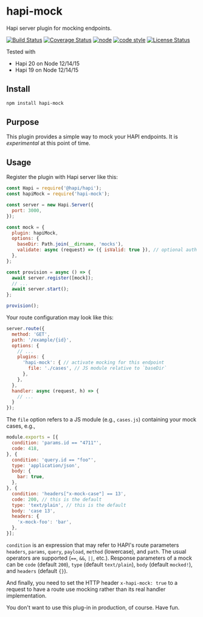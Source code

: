 # hapi-mock

Hapi server plugin for mocking endpoints.

[![Build Status](https://travis-ci.org/frankthelen/hapi-mock.svg?branch=master)](https://travis-ci.org/frankthelen/hapi-mock)
[![Coverage Status](https://coveralls.io/repos/github/frankthelen/hapi-mock/badge.svg?branch=master)](https://coveralls.io/github/frankthelen/hapi-mock?branch=master)
[![node](https://img.shields.io/node/v/hapi-mock.svg)]()
[![code style](https://img.shields.io/badge/code_style-airbnb-brightgreen.svg)](https://github.com/airbnb/javascript)
[![License Status](http://img.shields.io/npm/l/hapi-mock.svg)]()

Tested with

* Hapi 20 on Node 12/14/15
* Hapi 19 on Node 12/14/15

## Install

```bash
npm install hapi-mock
```

## Purpose

This plugin provides a simple way to mock your HAPI endpoints.
It is *experimental* at this point of time.

## Usage

Register the plugin with Hapi server like this:
```js
const Hapi = require('@hapi/hapi');
const hapiMock = require('hapi-mock');

const server = new Hapi.Server({
  port: 3000,
});

const mock = {
  plugin: hapiMock,
  options: {
    baseDir: Path.join(__dirname, 'mocks'),
    validate: async (request) => ({ isValid: true }), // optional auth for mocks
  },
};

const provision = async () => {
  await server.register([mock]);
  // ...
  await server.start();
};

provision();
```

Your route configuration may look like this:
```js
server.route({
  method: 'GET',
  path: '/example/{id}',
  options: {
    // ...
    plugins: {
      'hapi-mock': { // activate mocking for this endpoint
        file: './cases', // JS module relative to `baseDir`
      },
    },
  },
  handler: async (request, h) => {
    // ...
  }
});
```

The `file` option refers to a JS module (e.g., `cases.js`) containing your mock cases, e.g.,
```js
module.exports = [{
  condition: 'params.id == "4711"',
  code: 418,
}, {
  condition: 'query.id == "foo"',
  type: 'application/json',
  body: {
    bar: true,
  },
}, {
  condition: 'headers["x-mock-case"] == 13',
  code: 200, // this is the default
  type: 'text/plain', // this is the default
  body: 'case 13',
  headers: {
    'x-mock-foo': 'bar',
  },
}];
```

`condition` is an expression that may refer to HAPI's route parameters `headers`, `params`, `query`, `payload`, `method` (lowercase), and `path`. The usual operators are supported (`==`, `&&`, `||`, etc.).
Response parameters of a mock can be `code` (default `200`), `type` (default `text/plain`), `body` (default `mocked!`), and `headers` (default `{}`).

And finally, you need to set the HTTP header `x-hapi-mock: true` to a request to have a route use mocking rather than its real handler implementation.

You don't want to use this plug-in in production, of course.
Have fun.
